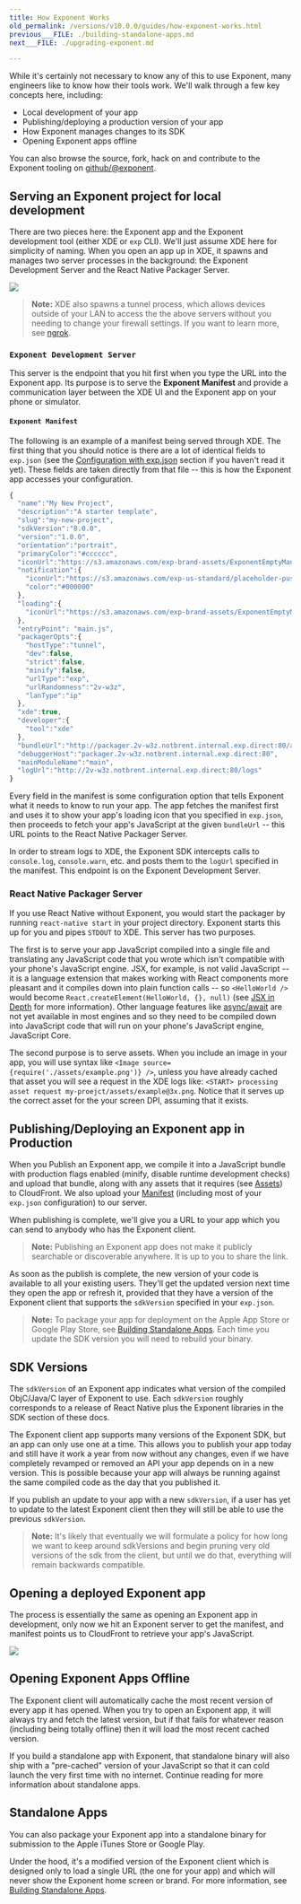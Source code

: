 ```yaml
---
title: How Exponent Works
old_permalink: /versions/v10.0.0/guides/how-exponent-works.html
previous___FILE: ./building-standalone-apps.md
next___FILE: ./upgrading-exponent.md

---
```


While it's certainly not necessary to know any of this to use Exponent, many engineers like to know how their tools work. We'll walk through a few key concepts here, including:

-   Local development of your app
-   Publishing/deploying a production version of your app
-   How Exponent manages changes to its SDK
-   Opening Exponent apps offline

You can also browse the source, fork, hack on and contribute to the Exponent tooling on [github/@exponent](http://github.com/exponent).

## Serving an Exponent project for local development


There are two pieces here: the Exponent app and the Exponent development tool (either XDE or `exp` CLI). We'll just assume XDE here for simplicity of naming. When you open an app up in XDE, it spawns and manages two server processes in the background: the Exponent Development Server and the React Native Packager Server.

![](./fetch-app-from-xde.png)

> **Note:** XDE also spawns a tunnel process, which allows devices outside of your LAN to access the the above servers without you needing to change your firewall settings. If you want to learn more, see [ngrok](https://ngrok.com/).

### `Exponent Development Server`

This server is the endpoint that you hit first when you type the URL into the Exponent app. Its purpose is to serve the **Exponent Manifest** and provide a communication layer between the XDE UI and the Exponent app on your phone or simulator.

#### `Exponent Manifest`

The following is an example of a manifest being served through XDE. The first thing that you should notice is there are a lot of identical fields to `exp.json` (see the [Configuration with exp.json](https://docs.getexponent.com/versions/v10.0.0/configuration.html#exp) section if you haven't read it yet). These fields are taken directly from that file -- this is how the Exponent app accesses your configuration.

```javascript
{
  "name":"My New Project",
  "description":"A starter template",
  "slug":"my-new-project",
  "sdkVersion":"8.0.0",
  "version":"1.0.0",
  "orientation":"portrait",
  "primaryColor":"#cccccc",
  "iconUrl":"https://s3.amazonaws.com/exp-brand-assets/ExponentEmptyManifest_192.png",
  "notification":{
    "iconUrl":"https://s3.amazonaws.com/exp-us-standard/placeholder-push-icon.png",
    "color":"#000000"
  },
  "loading":{
    "iconUrl":"https://s3.amazonaws.com/exp-brand-assets/ExponentEmptyManifest_192.png"
  },
  "entryPoint": "main.js",
  "packagerOpts":{
    "hostType":"tunnel",
    "dev":false,
    "strict":false,
    "minify":false,
    "urlType":"exp",
    "urlRandomness":"2v-w3z",
    "lanType":"ip"
  },
  "xde":true,
  "developer":{
    "tool":"xde"
  },
  "bundleUrl":"http://packager.2v-w3z.notbrent.internal.exp.direct:80/apps/new-project-template/main.bundle?platform=ios&dev=false&strict=false&minify=false&hot=false&includeAssetFileHashes=true",
  "debuggerHost":"packager.2v-w3z.notbrent.internal.exp.direct:80",
  "mainModuleName":"main",
  "logUrl":"http://2v-w3z.notbrent.internal.exp.direct:80/logs"
}
```

Every field in the manifest is some configuration option that tells Exponent what it needs to know to run your app. The app fetches the manifest first and uses it to show your app's loading icon that you specified in `exp.json`, then proceeds to fetch your app's JavaScript at the given `bundleUrl` -- this URL points to the React Native Packager Server.

In order to stream logs to XDE, the Exponent SDK intercepts calls to `console.log`, `console.warn`, etc. and posts them to the `logUrl` specified in the manifest. This endpoint is on the Exponent Development Server.

### React Native Packager Server

If you use React Native without Exponent, you would start the packager by running `react-native start` in your project directory. Exponent starts this up for you and pipes `STDOUT` to XDE. This server has two purposes.

The first is to serve your app JavaScript compiled into a single file and translating any JavaScript code that you wrote which isn't compatible with your phone's JavaScript engine. JSX, for example, is not valid JavaScript -- it is a language extension that makes working with React components more pleasant and it compiles down into plain function calls -- so `<HelloWorld />` would become `React.createElement(HelloWorld, {}, null)` (see [JSX in Depth](https://facebook.github.io/react/docs/jsx-in-depth.html) for more information). Other language features like [async/await](https://blog.getexponent.com/react-native-meets-async-functions-3e6f81111173#.4c2517o5m) are not yet available in most engines and so they need to be compiled down into JavaScript code that will run on your phone's JavaScript engine, JavaScript Core.

The second purpose is to serve assets. When you include an image in your app, you will use syntax like `<Image source={require('./assets/example.png')} />`, unless you have already cached that asset you will see a request in the XDE logs like: `<START> processing asset request my-proejct/assets/example@3x.png`. Notice that it serves up the correct asset for the your screen DPI, assuming that it exists.

## Publishing/Deploying an Exponent app in Production

When you Publish an Exponent app, we compile it into a JavaScript bundle with production flags enabled (minify, disable runtime development checks) and upload that bundle, along with any assets that it requires (see [Assets](https://docs.getexponent.com/versions/v10.0.0/assets.html#all-about-assets)) to CloudFront. We also upload your [Manifest](https://docs.getexponent.com/versions/v10.0.0/guides#exponent-manifest) (including most of your `exp.json` configuration) to our server.

When publishing is complete, we'll give you a URL to your app which you can send to anybody who has the Exponent client.

> **Note:** Publishing an Exponent app does not make it publicly searchable or discoverable anywhere. It is up to you to share the link.

As soon as the publish is complete, the new version of your code is available to all your existing users. They'll get the updated version next time they open the app or refresh it, provided that they have a version of the Exponent client that supports the `sdkVersion` specified in your `exp.json`.

> **Note:** To package your app for deployment on the Apple App Store or Google Play Store, see [Building Standalone Apps](https://docs.getexponent.com/versions/v10.0.0/building-standalone-apps.html#building-standalone-apps). Each time you update the SDK version you will need to rebuild your binary.

## SDK Versions

The `sdkVersion` of an Exponent app indicates what version of the compiled ObjC/Java/C layer of Exponent to use. Each `sdkVersion` roughly corresponds to a release of React Native plus the Exponent libraries in the SDK section of these docs.

The Exponent client app supports many versions of the Exponent SDK, but an app can only use one at a time. This allows you to publish your app today and still have it work a year from now without any changes, even if we have completely revamped or removed an API your app depends on in a new version. This is possible because your app will always be running against the same compiled code as the day that you published it.

If you publish an update to your app with a new `sdkVersion`, if a user has yet to update to the latest Exponent client then they will still be able to use the previous `sdkVersion`.

> **Note:** It's likely that eventually we will formulate a policy for how long we want to keep around sdkVersions and begin pruning very old versions of the sdk from the client, but until we do that, everything will remain backwards compatible.

## Opening a deployed Exponent app


The process is essentially the same as opening an Exponent app in development, only now we hit an Exponent server to get the manifest, and manifest points us to CloudFront to retrieve your app's JavaScript.

![](./fetch-app-production.png)

## Opening Exponent Apps Offline

The Exponent client will automatically cache the most recent version of every app it has opened. When you try to open an Exponent app, it will always try and fetch the latest version, but if that fails for whatever reason (including being totally offline) then it will load the most recent cached version.

If you build a standalone app with Exponent, that standalone binary will also ship with a "pre-cached" version of your JavaScript so that it can cold launch the very first time with no internet. Continue reading for more information about standalone apps.

## Standalone Apps

You can also package your Exponent app into a standalone binary for submission to the Apple iTunes Store or Google Play.

Under the hood, it's a modified version of the Exponent client which is designed only to load a single URL (the one for your app) and which will never show the Exponent home screen or brand. For more information, see [Building Standalone Apps](https://docs.getexponent.com/versions/v10.0.0/building-standalone-apps.html#building-standalone-apps).
